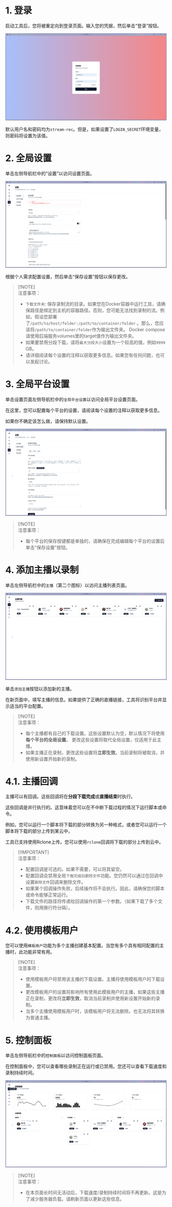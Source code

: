 # 1. 登录

启动工具后，您将被重定向到登录页面。输入您的凭据，然后单击“登录”按钮。

![login.png](images/zh/login.png)

默认用户名和密码均为`stream-rec`。但是，如果设置了`LOGIN_SECRET`环境变量，则密码将设置为该值。

# 2. 全局设置

单击左侧导航栏中的“设置”以访问设置页面。

![global_settings.png](images/zh/global_settings.png)

根据个人需求配置设置，然后单击“保存设置”按钮以保存更改。

> [!NOTE]\
> 注意事项：
> - `下载文件夹`:
    保存录制流的目录。如果您在Docker容器中运行工具，请确保路径是绑定到主机的容器路径。否则，您可能无法找到录制的流。例如，假设您部署了`/path/to/host/folder:/path/to/container/folder`
    。那么，您应该将`/path/to/container/folder`作为输出文件夹。 Docker compose 请使用后端服务volumes里的target值作为输出文件夹。
> - 如果要禁用分段下载，请将`最大分段大小`设置为一个较高的值，例如`9999` GB。
> - 请详细阅读每个设置的注释以获取更多信息。如果您有任何问题，也可以发起讨论。

# 3. 全局平台设置

单击设置页面左侧导航栏中的`全局平台设置`以访问全局平台设置页面。

在这里，您可以配置每个平台的设置，请阅读每个设置的注释以获取更多信息。

如果你不确定该怎么做，请保持默认设置。

![platform_settings.png](images/zh/platform_settings.png)

> [!NOTE]\
> 注意事项：
> - 每个平台的保存按键都是单独的，请确保在完成编辑每个平台的设置后单击“保存设置”按钮。

# 4. 添加主播以录制

单击左侧导航栏中的`主播`（第二个图标）以访问主播列表页面。

![streamers.png](images/zh/streamers.png)

单击`添加主播`按钮以添加新的主播。

在新页面中，填写主播的信息。如果提供了正确的直播链接，工具将识别平台并显示适当的平台配置。

> [!NOTE]\
> 注意事项：
> - 每个主播都有自己的下载设置。这些设置默认为空，默认情况下将使用**每个平台的全局设置**。
    更改这些设置将取代全局设置，仅适用于此主播。
> - 如果主播正在录制，更改这些设置将**立即生效**。当前录制将被取消，并使用新设置开始新的录制。

# 4.1. 主播回调

主播可以有回调。这些回调将在**分段下载完成**或**直播结束**时执行。

这些回调是并行执行的。这意味着您可以在不中断下载过程的情况下运行脚本或命令。

例如，您可以运行一个脚本将下载的部分转换为另一种格式，或者您可以运行一个脚本将下载的部分上传到某云中，

工具已支持使用Rclone上传。您可以使用`rclone`回调将下载的部分上传到云中。

> [!IMPORTANT]\
> 注意事项：
> - 配置回调是可选的。如果不需要，可以将其留空。
> - 配置回调会禁用全局`下载完成后删除文件`功能。您仍然可以通过在回调中设置`删除文件`回调来删除文件。
> - 如果某个回调操作失败，后续操作将不会执行。因此，请确保您的脚本或命令能够正常运行。
> - 下载文件的路径将传递给回调操作的第一个参数。（如果下载了多个文件，则用换行符分隔）。

# 4.2. 使用模板用户

您可以使用`模板用户`功能为多个主播创建基本配置。当您有多个具有相同配置的主播时，此功能非常有用。

> [!NOTE]\
> 注意事项：
> - 使用模板用户将禁用该主播的下载设置。主播将使用模板用户的下载设置。
> - 更改模板用户的设置将影响所有使用此模板用户的主播，如果这些主播正在录制，更改将**立即生效**，取消当前录制并使用新设置开始新的录制。
> - 当多个主播使用模板用户时，该模板用户将无法删除。也无法将其转换为普通主播。

# 5. 控制面板

单击左侧导航栏中的`控制面板`以访问控制面板页面。

在控制面板中，您可以查看哪些录制正在运行或已禁用。您还可以查看下载速度和录制持续时间。

![dashboard.png](images/zh/dashboard.png)

> [!NOTE]\
> 注意事项：
> - 在本页面长时间无活动后，下载速度/录制持续时间将不再更新。这是为了减少服务器负载。请刷新页面以更新这些信息。